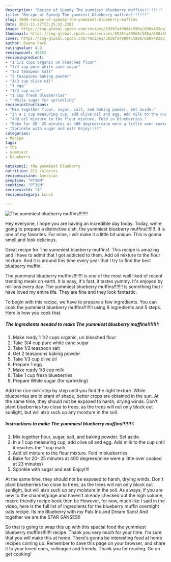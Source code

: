 ```yaml
---
description: "Recipe of Speedy The yummiest blueberry muffins!!!!!!!"
title: "Recipe of Speedy The yummiest blueberry muffins!!!!!!!"
slug: 1000-recipe-of-speedy-the-yummiest-blueberry-muffins
date: 2021-11-27T23:25:53.230Z
image: https://img-global.cpcdn.com/recipes/5938fa499d4c590a/680x482cq70/the-yummiest-blueberry-muffins-recipe-main-photo.jpg
thumbnail: https://img-global.cpcdn.com/recipes/5938fa499d4c590a/680x482cq70/the-yummiest-blueberry-muffins-recipe-main-photo.jpg
cover: https://img-global.cpcdn.com/recipes/5938fa499d4c590a/680x482cq70/the-yummiest-blueberry-muffins-recipe-main-photo.jpg
author: Duane Park
ratingvalue: 4.9
reviewcount: 46352
recipeingredient:
- "1 1/2 cups organic un bleached flour"
- "3/4 cup pure white cane sugar"
- "1/2 teaspoon salt"
- "2 teaspoons baking powder"
- "1/3 cup olive oil"
- "1 egg"
- "1/3 cup milk"
- "1 cup fresh blueberries"
- " White sugar for sprinkling"
recipeinstructions:
- "Mix together flour, sugar, salt, and baking powder. Set aside."
- "In a 1 cup measuring cup, add olive oil and egg. Add milk to the cup until it reaches the 1 cup mark"
- "Add oil mixture to the flour mixture. Fold in blueberries."
- "Bake for 20- 25 minutes at 400 degrees(mine were a little over cooked at 23 minutes)"
- "Sprinkle with sugar and eat! Enjoy!!!!"
categories:
- Recipe
tags:
- the
- yummiest
- blueberry

katakunci: the yummiest blueberry 
nutrition: 211 calories
recipecuisine: American
preptime: "PT30M"
cooktime: "PT35M"
recipeyield: "4"
recipecategory: Lunch

---
```



![The yummiest blueberry muffins!!!!!!!](https://img-global.cpcdn.com/recipes/5938fa499d4c590a/680x482cq70/the-yummiest-blueberry-muffins-recipe-main-photo.jpg)

Hey everyone, I hope you are having an incredible day today. Today, we're going to prepare a distinctive dish, the yummiest blueberry muffins!!!!!!!. It is one of my favorites. For mine, I will make it a little bit unique. This is gonna smell and look delicious.

Great recipe for The yummiest blueberry muffins!. This recipe is amazing and I have to admit that I got addicted to them. Add oil mixture to the flour mixture. And it is around this time every year that I try to find the best blueberry muffin.

The yummiest blueberry muffins!!!!!!! is one of the most well liked of recent trending meals on earth. It is easy, it's fast, it tastes yummy. It's enjoyed by millions every day. The yummiest blueberry muffins!!!!!!! is something that I have loved my entire life. They are fine and they look fantastic.


To begin with this recipe, we have to prepare a few ingredients. You can cook the yummiest blueberry muffins!!!!!!! using 9 ingredients and 5 steps. Here is how you cook that.

<!--inarticleads1-->

##### The ingredients needed to make The yummiest blueberry muffins!!!!!!!:

1. Make ready 1 1/2 cups organic, un bleached flour
1. Take 3/4 cup pure white cane sugar
1. Take 1/2 teaspoon salt
1. Get 2 teaspoons baking powder
1. Take 1/3 cup olive oil
1. Prepare 1 egg
1. Make ready 1/3 cup milk
1. Take 1 cup fresh blueberries
1. Prepare  White sugar (for sprinkling)


Add the rice milk step by step until you find the right texture. While blueberries are tolerant of shade, better crops are obtained in the sun. At the same time, they should not be exposed to harsh, drying winds. Don&#39;t plant blueberries too close to trees, as the trees will not only block out sunlight, but will also suck up any moisture in the soil. 

<!--inarticleads2-->

##### Instructions to make The yummiest blueberry muffins!!!!!!!:

1. Mix together flour, sugar, salt, and baking powder. Set aside.
1. In a 1 cup measuring cup, add olive oil and egg. Add milk to the cup until it reaches the 1 cup mark
1. Add oil mixture to the flour mixture. Fold in blueberries.
1. Bake for 20- 25 minutes at 400 degrees(mine were a little over cooked at 23 minutes)
1. Sprinkle with sugar and eat! Enjoy!!!!


At the same time, they should not be exposed to harsh, drying winds. Don&#39;t plant blueberries too close to trees, as the trees will not only block out sunlight, but will also suck up any moisture in the soil. As always, if you are new to the channel/page and haven&#39;t already checked out the high volume, macro friendly recipe book then be However, for now, much like I said in the video, here is the full list of ingredients for the blueberry muffin overnight oats recipe. Its me Blueberry with my Pals Ink and Dream Sans! And together we are the STAR SANSES!! 

So that is going to wrap this up with this special food the yummiest blueberry muffins!!!!!!! recipe. Thank you very much for your time. I'm sure that you will make this at home. There's gonna be interesting food at home recipes coming up. Remember to save this page on your browser, and share it to your loved ones, colleague and friends. Thank you for reading. Go on get cooking!
